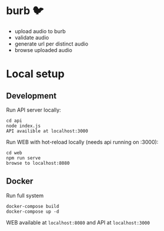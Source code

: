 # burb 🐦
* upload audio to burb
* validate audio
* generate url per distinct audio
* browse uploaded audio


# Local setup

## Development

Run API server locally:
```
cd api
node index.js
API availible at localhost:3000
```

Run WEB with hot-reload locally (needs api running on :3000):
```
cd web
npm run serve
browse to localhost:8080
```

## Docker

Run full system
```
docker-compose build
docker-compose up -d
```
WEB available at `localhost:8080` and API at `localhost:3000`
